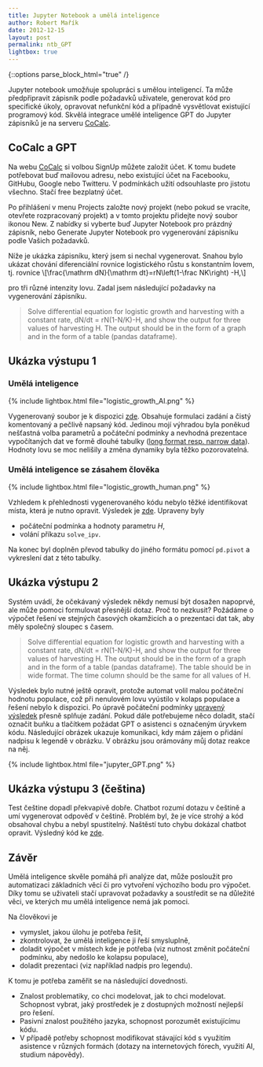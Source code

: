 ```yaml
---
title: Jupyter Notebook a umělá inteligence
author: Robert Mařík
date: 2012-12-15
layout: post
permalink: ntb_GPT
lightbox: true
---
```


{::options parse_block_html="true" /}

<style>
.prispevky img {
	float:right; 
	max-width:600px !important; 
	padding-left:10px; clear:both;
	}

h2 {clear:both;}
h3 {clear:both;}

.markdown-section code {border-style:solid; border-color:black; border-width:1px; margin:2px !important; padding:1px; clear:both;}
</style>


<div class="prispevky">


Jupyter notebook umožňuje spolupráci s umělou inteligencí. Ta může předpřipravit zápisník podle požadavků uživatele, generovat kód pro specifické úkoly, opravovat nefunkční kód a případně vysvětlovat existující programový kód. Skvělá integrace umělé inteligence GPT do Jupyter zápisníků je na serveru [CoCalc](https://cocalc.com/). 

## CoCalc a GPT

Na webu [CoCalc](https://cocalc.com/) si volbou SignUp můžete založit účet. K tomu budete potřebovat buď mailovou adresu, nebo existující účet na Facebooku, GitHubu, Google nebo Twitteru. V podmínkách užití odsouhlaste pro jistotu všechno. Stačí free bezplatný účet.

Po přihlášení v menu Projects založte nový projekt  (nebo pokud se vracíte, otevřete rozpracovaný projekt) a v tomto projektu přidejte nový soubor ikonou New. Z nabídky si vyberte buď Jupyter Notebook pro prázdný zápisník, nebo Generate Jupyter Notebook pro vygenerování zápisníku podle Vašich požadavků. 

Níže je ukázka zápisníku, který jsem si nechal vygenerovat. Snahou bylo ukázat chování diferenciální rovnice logistického růstu s konstantním lovem, tj. rovnice 
\\[\frac{\mathrm dN}{\mathrm dt}=rN\left(1-\frac NK\right) -H,\\]

pro tři různé intenzity lovu. Zadal jsem následující požadavky na vygenerování zápisníku.

>   Solve differential equation for logistic growth and harvesting
>   with a constant rate, dN/dt = rN(1-N/K)-H, and show the output for
>   three values of harvesting H. The output should be in the form of
>   a graph and in the form of a table (pandas dataframe).

## Ukázka výstupu 1

### Umělá inteligence

{% include lightbox.html file="logistic_growth_AI.png" %}

Vygenerovaný soubor je k dispozici [zde](https://gist.github.com/robert-marik/2df4e3e80990e43e6bd9c4d2b3ed2898). Obsahuje formulaci zadání a čistý komentovaný a pečlivě napsaný kód. Jedinou mojí výhradou byla poněkud nešťastná volba parametrů a počáteční podmínky a nevhodná prezentace vypočítaných dat ve formě dlouhé tabulky ([long format resp. narrow data](https://en.wikipedia.org/wiki/Wide_and_narrow_data)). Hodnoty lovu se moc nelišily a změna dynamiky byla těžko pozorovatelná. 


### Umělá inteligence se zásahem člověka


{% include lightbox.html file="logistic_growth_human.png" %}

Vzhledem k přehlednosti vygenerovaného kódu nebylo těžké identifikovat místa, která je nutno opravit. Výsledek je [zde](https://gist.github.com/robert-marik/acd92779ad0c2453aa280a9627437b9f). Upraveny byly 

* počáteční podmínka a hodnoty parametru $H$, 
* volání příkazu `solve_ipv`.

Na konec byl doplněn převod tabulky do jiného formátu pomocí `pd.pivot` a vykreslení dat z této tabulky.

## Ukázka výstupu 2

Systém uvádí, že očekávaný výsledek někdy nemusí být dosažen napoprvé, ale může pomoci formulovat přesnější dotaz. Proč to nezkusit? Požádáme o výpočet řešení ve stejných časových okamžicích a o prezentaci dat tak, aby měly společný sloupec s časem. 

> Solve differential equation for logistic growth and harvesting with
> a constant rate, dN/dt = rN(1-N/K)-H, and show the output for three
> values of harvesting H. The output should be in the form of a graph
> and in the form of a table (pandas dataframe). The table should be
> in wide format. The time column should be the same for all values of
> H.

Výsledek bylo nutné ještě opravit, protože automat volil malou počáteční hodnotu populace, což při nenulovém lovu vyústilo v kolaps populace a řešení nebylo k dispozici. Po úpravě počáteční podmínky [upravený výsledek](https://gist.github.com/robert-marik/159627e7dea1ed9d5fb151f64c540740) přesně splňuje zadání. Pokud dále potřebujeme něco doladit, stačí označit buňku a tlačítkem požádat GPT o asistenci s označeným úryvkem kódu. Následující obrázek ukazuje komunikaci, kdy mám zájem o přidání nadpisu k legendě v obrázku. V obrázku jsou orámovány můj dotaz reakce na něj. 

{% include lightbox.html file="jupyter_GPT.png" %}

## Ukázka výstupu 3 (čeština)

Test češtine dopadl překvapivě dobře. Chatbot rozumí dotazu v češtině a umí vygenerovat odpověď v češtině. Problém byl, že je více strohý a kód obsahoval chybu a nebyl spustitelný. Naštěstí tuto chybu dokázal chatbot opravit. Výsledný kód ke [zde](https://gist.github.com/robert-marik/9fa9dcae9045d526be7ed6f7095af100).

## Závěr

Umělá inteligence skvěle pomáhá při analýze dat, může posloužit pro automatizaci základních věcí či pro vytvoření výchozího bodu pro výpočet. Díky tomu se uživateli stačí upravovat požadavky a soustředit se na důležité věci, ve kterých mu umělá inteligence nemá jak pomoci.

Na člověkovi je

* vymyslet, jakou úlohu je potřeba řešit,
* zkontrolovat, že umělá inteligence ji řeší smysluplně,
* doladit výpočet v místech kde je potřeba (viz nutnost změnit počáteční podmínku, aby nedošlo ke kolapsu populace),
* doladit prezentaci (viz například nadpis pro legendu).

K tomu je potřeba zaměřit se na následující dovednosti.

* Znalost problematiky, co chci modelovat, jak to chci modelovat. Schopnost vybrat, jaký prostředek je z dostupných možností nejlepší pro řešení.
* Pasivní znalost použitého jazyka, schopnost porozumět existujícímu kódu.
* V případě potřeby schopnost modifikovat stávající kód s využitím asistence v různých formách (dotazy na internetových fórech, využití AI, studium nápovědy).


</div>
